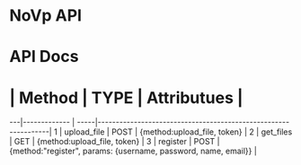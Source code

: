 NoVp API
========
<h1>API Docs</h1>

 # | Method       | TYPE | Attributues                                                    |
---|------------- | -----|----------------------------------------------------------------|
 1 | upload_file  | POST | {method:upload_file, token}                                    | 
 2 | get_files    | GET  | {method:upload_file, token}                                    |
 3 | register     | POST | {method:"register", params: {username, password, name, email}} |

